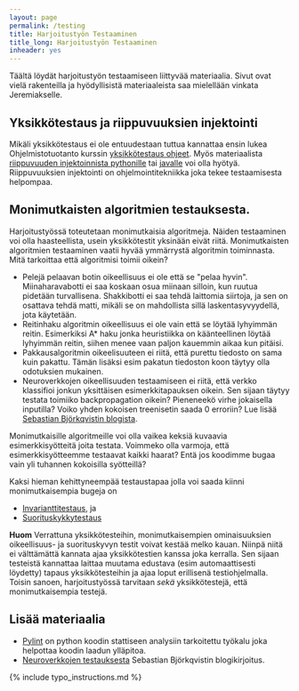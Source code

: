 ```yaml
---
layout: page
permalink: /testing
title: Harjoitustyön Testaaminen
title_long: Harjoitustyön Testaaminen
inheader: yes
---
```


Täältä löydät harjoitustyön testaamiseen liittyvää materiaalia. Sivut ovat vielä rakenteilla ja hyödyllisistä materiaaleista saa mielellään vinkata Jeremiakselle. 


## Yksikkötestaus ja riippuvuuksien injektointi
Mikäli yksikkötestaus ei ole entuudestaan tuttua kannattaa ensin lukea Ohjelmistotuotanto kurssin [yksikkötestaus ohjeet](/unittest). Myös materiaalista [riippuvuuden injektoinnista pythonille](/riippuvuuksien_injektointi_python) tai [javalle](/riippuvuuksien_injektointi)
voi olla hyötyä. Riippuvuuksien injektointi on ohjelmointitekniikka joka tekee testaamisesta helpompaa. 

## Monimutkaisten algoritmien testauksesta. 
Harjoitustyössä toteutetaan monimutkaisia algoritmeja. Näiden testaaminen voi olla haasteellista, usein yksikkötestit yksinään eivät riitä. Monimutkaisten algoritmien testaaminen vaatii hyvää ymmärrystä algoritmin toiminnasta. Mitä tarkoittaa että algoritmisi toimii oikein? 
- Pelejä pelaavan botin oikeellisuus ei ole että se "pelaa hyvin". Miinaharavabotti ei saa koskaan osua miinaan silloin, kun ruutua pidetään turvallisena. Shakkibotti ei saa tehdä laittomia siirtoja, ja sen on osattava tehdä matti, mikäli se on mahdollista sillä laskentasyvyydellä, jota käytetään. 
- Reitinhaku algoritmin oikeellisuus ei ole vain että se löytää lyhyimmän reitin. Esimerkiksi A* haku jonka heuristiikka on käänteellinen löytää lyhyimmän reitin, siihen menee vaan paljon kauemmin aikaa kun pitäisi. 
- Pakkausalgoritmin oikeelisuuteen ei riitä, että purettu tiedosto on sama kuin pakattu. Tämän lisäksi esim pakatun tiedoston koon täytyy olla odotuksien mukainen. 
- Neuroverkkojen oikeellisuuden testaamiseen ei riitä, että verkko klassifioi jonkun yksittäisen esimerkkitapauksen oikein. Sen sijaan täytyy testata toimiiko backpropagation oikein? Pieneneekö virhe jokaisella inputilla? Voiko yhden kokoisen treenisetin saada 0 erroriin? Lue lisää [Sebastian Björkqvistin blogista](https://www.sebastianbjorkqvist.com/blog/writing-automated-tests-for-neural-networks/).

Monimutkaisille algoritmeille voi olla vaikea keksiä kuvaavia esimerkkisyötteitä joita testata. Voimmeko olla varmoja, että esimerkkisyötteemme testaavat kaikki haarat? Entä jos koodimme bugaa vain yli tuhannen kokoisilla syötteillä? 

Kaksi hieman kehittyneempää testaustapaa jolla voi saada kiinni monimutkaisempia bugeja on
- [Invarianttitestaus](/invarianttest), ja
- [Suorituskykkytestaus](performancetest)

**Huom** Verrattuna yksikkötesteihin, monimutkaisempien ominaisuuksien oikeellisuus- ja suorituskyvyn testit voivat kestää melko kauan. Niinpä niitä ei välttämättä kannata ajaa yksikkötestien kanssa joka kerralla. Sen sijaan testeistä kannattaa laittaa muutama edustava (esim automaattisesti löydetty) tapaus yksikkötesteihin ja ajaa loput erillisenä testiohjelmalla. Toisin sanoen, harjoitustyössä tarvitaan *sekä* yksikkötestejä, että monimutkaisempia testejä. 


## Lisää materiaalia
- [Pylint](/pylint) on python koodin stattiseen analysiin tarkoitettu työkalu joka helpottaa koodin laadun ylläpitoa. 
- [Neuroverkkojen testauksesta](https://www.sebastianbjorkqvist.com/blog/writing-automated-tests-for-neural-networks/) Sebastian Björkqvistin blogikirjoitus.

{% include typo_instructions.md %}
